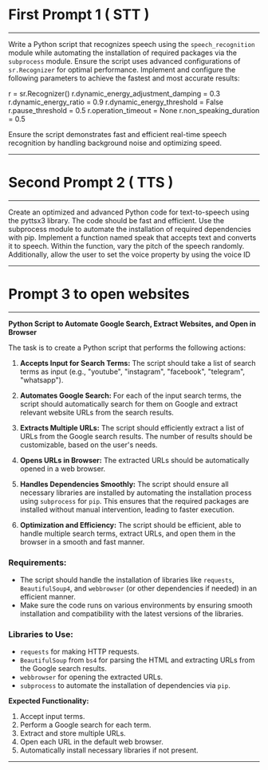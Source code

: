 # First Prompt 1 ( STT )

---
Write a Python script that recognizes speech using the `speech_recognition` module while automating the installation of required packages via the `subprocess` module. Ensure the script uses advanced configurations of `sr.Recognizer` for optimal performance. Implement and configure the following parameters to achieve the fastest and most accurate results:


r = sr.Recognizer()
r.dynamic_energy_adjustment_damping = 0.3
r.dynamic_energy_ratio = 0.9
r.dynamic_energy_threshold = False
r.pause_threshold = 0.5
r.operation_timeout = None
r.non_speaking_duration = 0.5


Ensure the script demonstrates fast and efficient real-time speech recognition by handling background noise and optimizing speed. 

---

# Second Prompt 2 ( TTS )

---

Create an optimized and advanced Python code for text-to-speech using the pyttsx3 library. The code should be fast and efficient. Use the subprocess module to automate the installation of required dependencies with pip. Implement a function named speak that accepts text and converts it to speech. Within the function, vary the pitch of the speech randomly. Additionally, allow the user to set the voice property by using the voice ID

---

# Prompt 3 to open websites

---

**Python Script to Automate Google Search, Extract Websites, and Open in Browser**

The task is to create a Python script that performs the following actions:

1. **Accepts Input for Search Terms:** The script should take a list of search terms as input (e.g., "youtube", "instagram", "facebook", "telegram", "whatsapp").

2. **Automates Google Search:** For each of the input search terms, the script should automatically search for them on Google and extract relevant website URLs from the search results.

3. **Extracts Multiple URLs:** The script should efficiently extract a list of URLs from the Google search results. The number of results should be customizable, based on the user's needs.

4. **Opens URLs in Browser:** The extracted URLs should be automatically opened in a web browser.

5. **Handles Dependencies Smoothly:** The script should ensure all necessary libraries are installed by automating the installation process using `subprocess` for `pip`. This ensures that the required packages are installed without manual intervention, leading to faster execution.

6. **Optimization and Efficiency:** The script should be efficient, able to handle multiple search terms, extract URLs, and open them in the browser in a smooth and fast manner.

### Requirements:
- The script should handle the installation of libraries like `requests`, `BeautifulSoup4`, and `webbrowser` (or other dependencies if needed) in an efficient manner.
- Make sure the code runs on various environments by ensuring smooth installation and compatibility with the latest versions of the libraries.

### Libraries to Use:
- `requests` for making HTTP requests.
- `BeautifulSoup` from `bs4` for parsing the HTML and extracting URLs from the Google search results.
- `webbrowser` for opening the extracted URLs.
- `subprocess` to automate the installation of dependencies via `pip`.

**Expected Functionality:**
1. Accept input terms.
2. Perform a Google search for each term.
3. Extract and store multiple URLs.
4. Open each URL in the default web browser.
5. Automatically install necessary libraries if not present.

---

